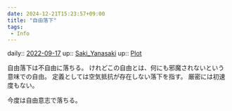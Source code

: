 ```yaml
---
date: 2024-12-21T15:23:57+09:00
title: "自由落下"
tags:
 - Info
---
```


daily:: [2022-09-17](Daily_Note/2022-09-17.md)
up:: [Saki_Yanasaki](../Bar/Novel/Nacaria/Saki_Yanasaki.md)
up:: [Plot](../Bar/Novel/Chaos/Plot.md)

自由落下は不自由に落ちる。
けれどこの自由とは、何にも邪魔されないという意味での自由。
定義としては空気抵抗が存在しない落下を指す。
厳密には初速度もない。

今度は自由意志で落ちる。